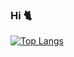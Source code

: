 ### Hi 🐈
[![Top Langs](https://github-readme-stats.vercel.app/api/top-langs/?username=jolikecat&layout=compact&theme=github_dark)](https://github.com/anuraghazra/github-readme-stats)

<!--
**jolikecat/jolikecat** is a ✨ _special_ ✨ repository because its `README.md` (this file) appears on your GitHub profile.

Here are some ideas to get you started:

- 🔭 I’m currently working on ...
- 🌱 I’m currently learning ...
- 👯 I’m looking to collaborate on ...
- 🤔 I’m looking for help with ...
- 💬 Ask me about ...
- 📫 How to reach me: ...
- 😄 Pronouns: ...
- ⚡ Fun fact: ...
-->
